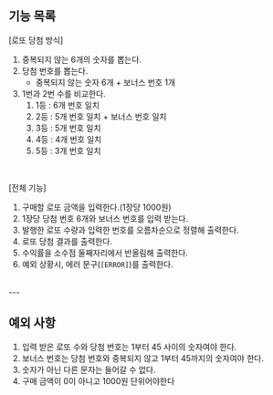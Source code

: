 ## 기능 목록
[로또 당첨 방식]
1. 중복되지 않는 6개의 숫자를 뽑는다.
2. 당첨 번호를 뽑는다. 
   - 중복되지 않는 숫자 6개 + 보너스 번호 1개
3. 1번과 2번 수를 비교한다.
   1. 1등 : 6개 번호 일치
   2. 2등 : 5개 번호 일치 + 보너스 번호 일치
   3. 3등 : 5개 번호 일치
   4. 4등 : 4개 번호 일치
   5. 5등 : 3개 번호 일치
<br>

[전체 기능]
1. 구매할 로또 금액을 입력한다.(1장당 1000원)
2. 1장당 당첨 번호 6개와 보너스 번호를 입력 받는다.
4. 발행한 로또 수량과 입력한 번호를 오름차순으로 정렬해 출력한다.
5. 로또 당첨 결과를 출력한다.
6. 수익률을 소수점 둘째자리에서 반올림해 출력한다.
7. 예외 상황시, 에러 문구(```[ERROR]```)를 출력한다.

<br>
---

## 예외 사항
1. 입력 받은 로또 수와 당첨 번호는 1부터 45 사이의 숫자여야 한다.
2. 보너스 번호는 당첨 번호와 중복되지 않고 1부터 45까지의 숫자여야 한다.
3. 숫자가 아닌 다른 문자는 들어갈 수 없다.
4. 구매 금액이 0이 아니고 1000원 단위어야한다
